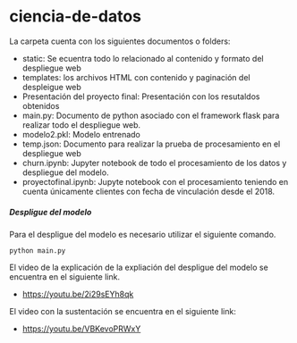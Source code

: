 # ciencia-de-datos
La carpeta cuenta con los siguientes documentos o folders:
- static: Se ecuentra todo lo relacionado al contenido y formato del despliegue web
- templates: los archivos HTML con contenido y paginación del despleigue web 
- Presentación del proyecto final: Presentación con los resutaldos obtenidos
- main.py: Documento de python asociado con el framework flask para realizar todo el despliegue web.
- modelo2.pkl: Modelo entrenado
- temp.json: Documento para realizar la prueba de procesamiento en el despliegue web
- churn.ipynb: Jupyter notebook de todo el procesamiento de los datos y despliegue del modelo.
- proyectofinal.ipynb: Jupyte notebook con el procesamiento teniendo en cuenta únicamente clientes con fecha de vinculación desde el 2018.

##### Despligue del modelo
Para el despligue del modelo es necesario utilizar el siguiente comando.
```
python main.py
```

El video de la explicación de la expliación del despligue del modelo se encuentra en el siguiente link.
* https://youtu.be/2i29sEYh8qk

El video con la sustentación se encuentra en el siguiente link:
* https://youtu.be/VBKevoPRWxY
